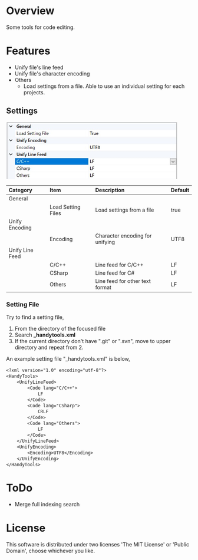 # Overview
Some tools for code editing.

# Features

- Unify file's line feed
- Unify file's character encoding
- Others
  - Load settings from a file. Able to use an individual setting for each projects.

## Settings

![](./doc/Settings.jpg)

| Category        | Item               | Description                                     | Default       |
| :---            | :----------------- | :---------------------------------------------- | :------------ |
| General         |                    |                                                 |               |
|                 | Load Setting Files | Load settings from a file                       | true          |
| Unify Encoding  |                    |                                                 |               |
|                 | Encoding           | Character encoding for unifying                 | UTF8          |
| Unify Line Feed |                    |                                                 |               |
|                 | C/C++              | Line feed for C/C++                             | LF            |
|                 | CSharp             | Line feed for C#                                | LF            |
|                 | Others             | Line feed for other text format                 | LF            |

### Setting File
Try to find a setting file,
1. From the directory of the focused file
2. Search **_handytools.xml**
3. If the current directory don't have ".git" or ".svn", move to upper directory and repeat from 2.

An example setting file "_handytools.xml" is below,

```
<?xml version="1.0" encoding="utf-8"?>
<HandyTools>
    <UnifyLineFeed>
        <Code lang="C/C++">
            LF
        </Code>
        <Code lang="CSharp">
            CRLF
        </Code>
        <Code lang="Others">
            LF
        </Code>
    </UnifyLineFeed>
    <UnifyEncoding>
        <Encoding>UTF8</Encoding>
    </UnifyEncoding>
</HandyTools>
```

# ToDo

- Merge full indexing search

# License
This software is distributed under two licenses 'The MIT License' or 'Public Domain', choose whichever you like.

